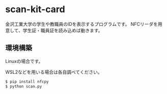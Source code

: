 # scan-kit-card
金沢工業大学の学生や教職員のIDを表示するプログラムです。
NFCリーダを用意して、学生証・職員証を読み込めば動きます。

## 環境構築

Linuxの場合です。

WSL2などを用いる場合は各自調べてください。

```bash
$ pip install nfcpy
$ python scan.py
```
